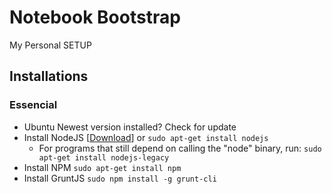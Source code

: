 # Notebook Bootstrap

My Personal SETUP

## Installations

### Essencial

- Ubuntu Newest version installed? Check for update
- Install NodeJS [[Download](http://nodejs.org/download/)] or `sudo apt-get install nodejs`
  - For programs that still depend on calling the "node" binary, run: 
    `sudo apt-get install nodejs-legacy`
- Install NPM `sudo apt-get install npm`
- Install GruntJS `sudo npm install -g grunt-cli`
